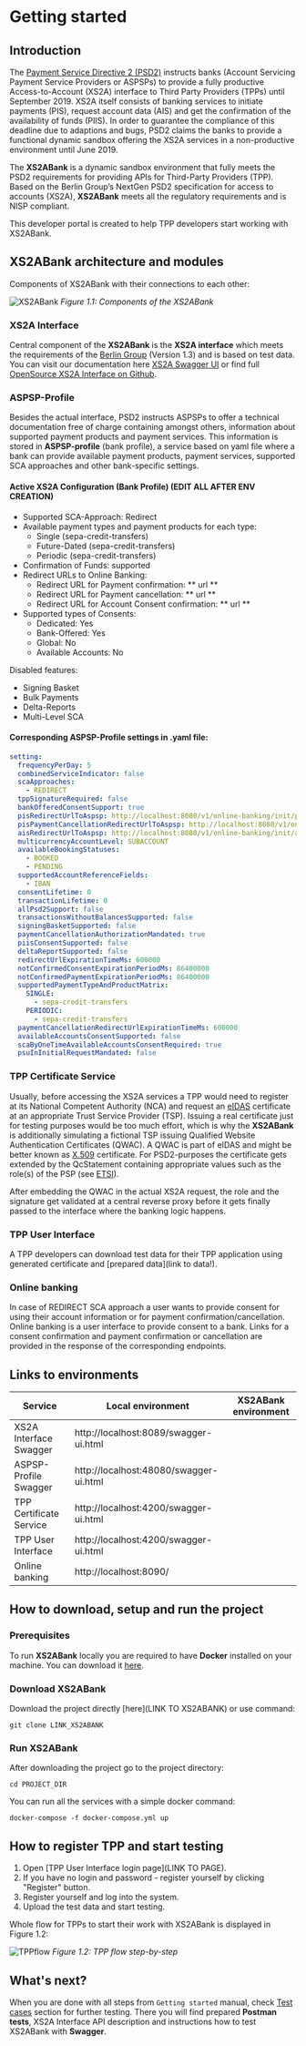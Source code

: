# Getting started

## Introduction

The [Payment Service Directive 2 (PSD2)](https://eur-lex.europa.eu/legal-content/EN/TXT/PDF/?uri=CELEX:32015L2366&from=EN)
instructs banks (Account Servicing Payment Service Providers or ASPSPs) to provide a fully productive Access-to-Account (XS2A)
interface to Third Party Providers (TPPs) until September 2019. XS2A
itself consists of banking services to initiate payments (PIS), request
account data (AIS) and get the confirmation of the availability of funds
(PIIS). In order to guarantee the compliance of this deadline due to
adaptions and bugs, PSD2 claims the banks to provide a functional dynamic
sandbox offering the XS2A services in a non-productive environment until
June 2019.

The **XS2ABank** is a dynamic sandbox environment that fully meets the PSD2 requirements for providing APIs for Third-Party Providers (TPP). Based on the Berlin Group’s NextGen PSD2 specification for access to accounts (XS2A), **XS2ABank** meets all the regulatory requirements and is NISP compliant.

This developer portal is created to help TPP developers start working with XS2ABank.

## XS2ABank architecture and modules

Components of XS2ABank with their connections to each other:

![XS2ABank](assets/xs2abank.svg 'Figure 1.1: Components of XS2ABank')
_Figure 1.1: Components of the XS2ABank_

### XS2A Interface

Central component of the **XS2ABank** is the **XS2A interface** which
meets the requirements of the [Berlin Group](https://www.berlin-group.org/)
(Version 1.3) and is based on test data. You can
visit our documentation here [XS2A Swagger UI](/swagger-ui.html) or find full [OpenSource XS2A Interface on Github](https://github.com/adorsys/xs2a).

### ASPSP-Profile

Besides the actual interface, PSD2 instructs ASPSPs to offer a technical documentation free of charge containing
amongst others, information about supported payment products and payment
services. This information is stored in **ASPSP-profile** (bank profile), a service based on yaml file where a bank can provide available payment products, payment services, supported SCA approaches and other bank-specific settings.

#### Active XS2A Configuration (Bank Profile) (EDIT ALL AFTER ENV CREATION)

- Supported SCA-Approach: Redirect
- Available payment types and payment products for each type:
  - Single (sepa-credit-transfers)
  - Future-Dated (sepa-credit-transfers)
  - Periodic (sepa-credit-transfers)
- Confirmation of Funds: supported
- Redirect URLs to Online Banking:
  - Redirect URL for Payment confirmation: ** url **
  - Redirect URL for Payment cancellation: ** url **
  - Redirect URL for Account Consent confirmation: ** url **
- Supported types of Consents:
  - Dedicated: Yes
  - Bank-Offered: Yes
  - Global: No
  - Available Accounts: No

Disabled features:

- Signing Basket
- Bulk Payments
- Delta-Reports
- Multi-Level SCA

#### Corresponding ASPSP-Profile settings in .yaml file:

```yaml
setting:
  frequencyPerDay: 5
  combinedServiceIndicator: false
  scaApproaches:
    - REDIRECT
  tppSignatureRequired: false
  bankOfferedConsentSupport: true
  pisRedirectUrlToAspsp: http://localhost:8080/v1/online-banking/init/pis/{redirect-id}
  pisPaymentCancellationRedirectUrlToAspsp: http://localhost:8080/v1/online-banking/cancel/pis/{redirect-id}
  aisRedirectUrlToAspsp: http://localhost:8080/v1/online-banking/init/ais/{redirect-id}
  multicurrencyAccountLevel: SUBACCOUNT
  availableBookingStatuses:
    - BOOKED
    - PENDING
  supportedAccountReferenceFields:
    - IBAN
  consentLifetime: 0
  transactionLifetime: 0
  allPsd2Support: false
  transactionsWithoutBalancesSupported: false
  signingBasketSupported: false
  paymentCancellationAuthorizationMandated: true
  piisConsentSupported: false
  deltaReportSupported: false
  redirectUrlExpirationTimeMs: 600000
  notConfirmedConsentExpirationPeriodMs: 86400000
  notConfirmedPaymentExpirationPeriodMs: 86400000
  supportedPaymentTypeAndProductMatrix:
    SINGLE:
      - sepa-credit-transfers
    PERIODIC:
      - sepa-credit-transfers
  paymentCancellationRedirectUrlExpirationTimeMs: 600000
  availableAccountsConsentSupported: false
  scaByOneTimeAvailableAccountsConsentRequired: true
  psuInInitialRequestMandated: false
```

### TPP Certificate Service

Usually, before accessing the XS2A services a TPP would need to register
at its National Competent Authority (NCA) and request an
[eIDAS](https://eur-lex.europa.eu/legal-content/EN/TXT/PDF/?uri=CELEX:32014R0910&from=EN)
certificate at an appropriate Trust Service Provider (TSP). Issuing a
real certificate just for testing purposes would be too much effort,
which is why the **XS2ABank** is additionally simulating a fictional
TSP issuing Qualified Website Authentication Certificates (QWAC). A QWAC
is part of eIDAS and might be better known as [X.509](https://www.ietf.org/rfc/rfc3739.txt)
certificate. For PSD2-purposes the certificate gets extended by the QcStatement
containing appropriate values such as the role(s) of the PSP (see
[ETSI](https://www.etsi.org/deliver/etsi_ts/119400_119499/119495/01.01.02_60/ts_119495v010102p.pdf)).

After embedding the QWAC in the actual XS2A request, the role and the
signature get validated at a central reverse proxy before it gets
finally passed to the interface where the banking logic happens.

### TPP User Interface

A TPP developers can download test data for their TPP application using generated certificate and [prepared data](link to data!).

### Online banking

In case of REDIRECT SCA approach a user wants to provide consent for using their account information or for payment confirmation/cancellation. Online banking is a user interface to provide consent to a bank. Links for a consent confirmation and payment confirmation or cancellation are provided in the response of the corresponding endpoints.

## Links to environments

| Service                 | Local environment                      | XS2ABank environment |
| ----------------------- | -------------------------------------- | -------------------- |
| XS2A Interface Swagger  | http://localhost:8089/swagger-ui.html  |                      |
| ASPSP-Profile Swagger   | http://localhost:48080/swagger-ui.html |                      |
| TPP Certificate Service | http://localhost:4200/swagger-ui.html  |                      |
| TPP User Interface      | http://localhost:4200/swagger-ui.html  |                      |
| Online banking          | http://localhost:8090/                 |                      |

## How to download, setup and run the project

### Prerequisites

To run **XS2ABank** locally you are required to have **Docker** installed on your machine. You can download it [here](https://www.docker.com/get-started).

### Download XS2ABank

Download the project directly [here](LINK TO XS2ABANK) or use command:

`git clone LINK_XS2ABANK`

### Run XS2ABank

After downloading the project go to the project directory:

`cd PROJECT_DIR`

You can run all the services with a simple docker command:

`docker-compose -f docker-compose.yml up`

## How to register TPP and start testing

1. Open [TPP User Interface login page](LINK TO PAGE).
2. If you have no login and password - register yourself by clicking "Register" button.
3. Register yourself and log into the system.
4. Upload the test data and start testing.

Whole flow for TPPs to start their work with XS2ABank is displayed in Figure 1.2:

![TPPflow](assets/tppflow.svg 'Figure 1.2: TPP flow step-by-step')
_Figure 1.2: TPP flow step-by-step_

## What's next?

When you are done with all steps from `Getting started` manual, check <a href='link'>Test cases</a> section for further testing. There you will find prepared **Postman tests**, XS2A Interface API description and instructions how to test XS2ABank with **Swagger**.
